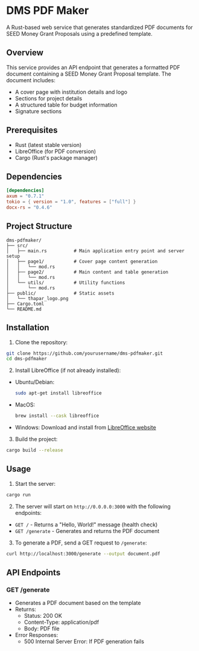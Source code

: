 # DMS PDF Maker

A Rust-based web service that generates standardized PDF documents for SEED Money Grant Proposals using a predefined template.

## Overview

This service provides an API endpoint that generates a formatted PDF document containing a SEED Money Grant Proposal template. The document includes:
- A cover page with institution details and logo
- Sections for project details
- A structured table for budget information
- Signature sections

## Prerequisites

- Rust (latest stable version)
- LibreOffice (for PDF conversion)
- Cargo (Rust's package manager)

## Dependencies

```toml
[dependencies]
axum = "0.7.1"
tokio = { version = "1.0", features = ["full"] }
docx-rs = "0.4.6"
```

## Project Structure

```
dms-pdfmaker/
├── src/
│   ├── main.rs          # Main application entry point and server setup
│   ├── page1/           # Cover page content generation
│   │   └── mod.rs
│   ├── page2/           # Main content and table generation
│   │   └── mod.rs
│   └── utils/           # Utility functions
│       └── mod.rs
├── public/              # Static assets
│   └── thapar_logo.png
├── Cargo.toml
└── README.md
```

## Installation

1. Clone the repository:
```bash
git clone https://github.com/yourusername/dms-pdfmaker.git
cd dms-pdfmaker
```

2. Install LibreOffice (if not already installed):
- Ubuntu/Debian:
  ```bash
  sudo apt-get install libreoffice
  ```
- MacOS:
  ```bash
  brew install --cask libreoffice
  ```
- Windows:
  Download and install from [LibreOffice website](https://www.libreoffice.org/download/download/)

3. Build the project:
```bash
cargo build --release
```

## Usage

1. Start the server:
```bash
cargo run
```

2. The server will start on `http://0.0.0.0:3000` with the following endpoints:
- `GET /` - Returns a "Hello, World!" message (health check)
- `GET /generate` - Generates and returns the PDF document

3. To generate a PDF, send a GET request to `/generate`:
```bash
curl http://localhost:3000/generate --output document.pdf
```

## API Endpoints

### GET /generate
- Generates a PDF document based on the template
- Returns:
  - Status: 200 OK
  - Content-Type: application/pdf
  - Body: PDF file
- Error Responses:
  - 500 Internal Server Error: If PDF generation fails
